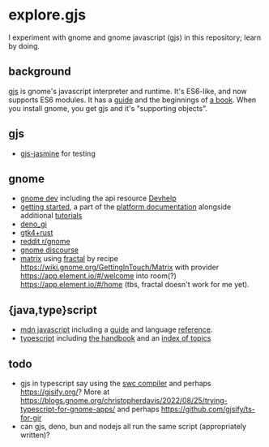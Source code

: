 # explore.gjs

I experiment with gnome and gnome javascript (gjs) in this repository; learn by doing.

## background

[gjs](https://gjs-docs.gnome.org/gjs/) is gnome's javascript interpreter and runtime. It's ES6-like, and now supports ES6 modules.
It has a [guide](https://gjs.guide/guides/) and the beginnings of [a book](https://rmnvgr.gitlab.io/gtk4-gjs-book/). When you install gnome, you get gjs and it's "supporting objects".

## gjs

* [gjs-jasmine](https://github.com/ptomato/jasmine-gjs) for testing

## gnome

* [gnome dev](https://apps.gnome.org/#development) including the api resource [Devhelp](https://apps.gnome.org/Devhelp/)
* [getting started](https://developer.gnome.org/documentation/tutorials/beginners/getting_started.html), a part of the [platform documentation](https://developer.gnome.org/documentation/introduction.html) alongside additional [tutorials](https://developer.gnome.org/documentation/tutorials.html)
* [deno_gi](https://deno.land/x/deno_gi@v0.5.0)
* [gtk4+rust](https://gtk-rs.org/gtk4-rs/stable/latest/book/)
* [reddit r/gnome](https://www.reddit.com/r/gnome)
* [gnome discourse](https://discourse.gnome.org/)
* [matrix](https://matrix.org/docs/chat_basics/matrix-for-im/) using [fractal](https://gitlab.gnome.org/World/fractal) by recipe https://wiki.gnome.org/GettingInTouch/Matrix with provider https://app.element.io/#/welcome into room(?) https://app.element.io/#/home (tbs, fractal doesn't work for me yet).


## {java,type}script

* [mdn javascript](https://developer.mozilla.org/en-US/docs/Web/JavaScript) including a [guide](https://developer.mozilla.org/en-US/docs/Web/JavaScript/Guide) and language [reference](https://developer.mozilla.org/en-US/docs/Web/JavaScript/Reference).
* [typescript](https://www.typescriptlang.org/docs/) including [the handbook](https://www.typescriptlang.org/docs/handbook/intro.html) and an [index of topics](https://www.typescriptlang.org/docs/)


## todo

* gjs in typescript say using the [swc compiler](https://swc.rs/) and perhaps https://gjsify.org/? More at https://blogs.gnome.org/christopherdavis/2022/08/25/trying-typescript-for-gnome-apps/ and perhaps https://github.com/gjsify/ts-for-gir
* can gjs, deno, bun and nodejs all run the same script (appropriately written)?



